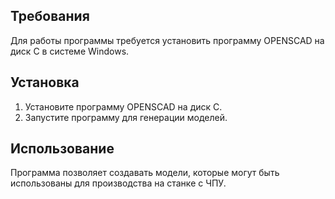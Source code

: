 
## Требования
Для работы программы требуется установить программу OPENSCAD на диск C в системе Windows.

## Установка
1. Установите программу OPENSCAD на диск C.
2. Запустите программу для генерации моделей.

## Использование
Программа позволяет создавать модели, которые могут быть использованы для производства на станке с ЧПУ.
